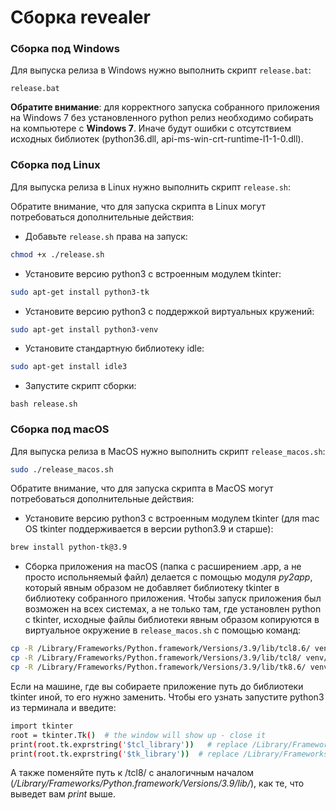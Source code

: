# Сборка revealer

### Сборка под Windows

Для выпуска релиза в Windows нужно выполнить скрипт `release.bat`:

```
release.bat
```

__Обратите внимание__: для корректного запуска собранного приложения на Windows 7 без установленного python релиз необходимо собирать на компьютере с __Windows 7__. Иначе будут ошибки с отсутствием исходных библиотек (python36.dll, api-ms-win-crt-runtime-l1-1-0.dll).

### Сборка под Linux

Для выпуска релиза в Linux нужно выполнить скрипт `release.sh`:

Обратите внимание, что для запуска скрипта в Linux могут потребоваться дополнительные действия:
* Добавьте `release.sh` права на запуск:
```bash
chmod +x ./release.sh
```
* Установите версию python3 c встроенным модулем tkinter:
```bash
sudo apt-get install python3-tk
```
* Установите версию python3 с поддержкой виртуальных кружений:
```bash
sudo apt-get install python3-venv
```

* Установите стандартную библиотеку idle:
```bash
sudo apt-get install idle3
```

* Запустите скрипт сборки:
```
bash release.sh
```

### Сборка под macOS

Для выпуска релиза в MacOS нужно выполнить скрипт `release_macos.sh`:

```bash
sudo ./release_macos.sh
```

Обратите внимание, что для запуска скрипта в MacOS могут потребоваться дополнительные действия:
* Установите версию python3 c встроенным модулем tkinter (для mac OS tkinter поддерживается в версии python3.9 и старше):
```bash
brew install python-tk@3.9
```
* Сборка приложения на macOS (папка с расширением .app, а не просто испольняемый файл) делается с помощью модуля _py2app_, который явным образом не добавляет библиотеку tkinter в библиотеку собранного приложения. Чтобы запуск приложения был возможен на всех системах, а  не только там, где установлен python с tkinter, исходные файлы библиотеки явным образом копируются в виртуальное окружение в `release_macos.sh` с помощью команд:
```bash
cp -R /Library/Frameworks/Python.framework/Versions/3.9/lib/tcl8.6/ venv/lib/tcl8.6
cp -R /Library/Frameworks/Python.framework/Versions/3.9/lib/tcl8/ venv/lib/tcl8
cp -R /Library/Frameworks/Python.framework/Versions/3.9/lib/tk8.6/ venv/lib/tk8.6
```

Если на машине, где вы собираете приложение путь до библиотеки tkinter иной, то его нужно заменить. Чтобы его узнать запустите python3 из терминала и введите:
```bash
import tkinter
root = tkinter.Tk()  # the window will show up - close it
print(root.tk.exprstring('$tcl_library'))   # replace /Library/Frameworks/Python.framework/Versions/3.9/lib/tcl8.6/ with this path
print(root.tk.exprstring('$tk_library'))  # replace /Library/Frameworks/Python.framework/Versions/3.9/lib/tk8.6/ venv/lib/tk8.6 with this path
```
А также поменяйте путь к /tcl8/ с аналогичным началом (_/Library/Frameworks/Python.framework/Versions/3.9/lib/_), как те, что выведет вам _print_ выше.






